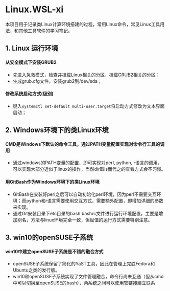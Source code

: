 # Linux.WSL-xi
本项目用于记录类Linux计算环境搭建的过程，常用Linux命令，常见Linux工具用法，和其他工具软件的学习笔记。

## 1. Linux 运行环境
#### 从安全模式下安装GRUB2
- 先进入急救模式，检查并挂载Linux相关的分区，挂载GRUB2相关的分区；  
- 生成grub.cfg文件，安装grub2到/dev/sda；  

#### 修改系统启动方式(级别)
- 键入`systemctl set-default multi-user.target`将启动方式修改为文本界面启动；  

## 2. Windows环境下的类Linux环境
#### CMD是Windows下默认的命令工具，通过PATH变量配置实现对命令行工具的调用
- 通过windows的PATH变量的配置，即可实现对perl, python, r语言的调用，可以实现大部分近似于linux的操作，当然dir取ls而代之的查看方式会不习惯。

#### 用GitBash作为Windows环境下的类Linux环境
- GitBash在安装好perl之后可以自动初始化perl环境，因为perl不需要交互环境；而python和r语言需要使用交互方式，需要额外配置，即增加详细的参数来实现。
- 通过Git安装目录下etc目录的bash.bashrc文件进行运行环境配置，主要是增加别名，方法与linux环境完全一致，但赋值的运行方式需要特别注意。

## 3. win10的openSUSE子系统
#### win10中建立openSUSE子系统是不错的融合方式
- openSUSE子系统保留了简化的YaST工具，因此在管理上完胜Fedora和Ubuntu之类的发行版。 
- win10和openSUSE子系统实现了文件管理融合，命令行尚未互通（但从cmd中可以切换至openSUSE的bash），两系统之间可以使用软链接建立联系
